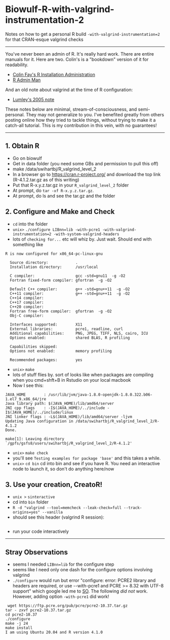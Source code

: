 # Biowulf-R-with-valgrind-instrumentation-2
Notes on how to get a personal R build  `-with-valgrind-instrumentation=2` for that CRAN-esque valgrind checks

---

You've never been an admin of R.  It's really hard work.  There are entire manuals for it.  Here are two.  Colin's is a "bookdown" version of it for readability.

  * [Colin Fay's R Installation Administration](https://colinfay.me/r-installation-administration/index.html)
  * [R Admin Man](https://cran.r-project.org/doc/manuals/r-release/R-admin.html#Obtaining-R)

And an old note about valgrind at the time of R configuration:

  * [Lumley's 2005 note](https://developer.r-project.org/valgrind-internal.html)


These notes below are minimal, stream-of-consciousness, and semi-personal.  They may not generalize to you.  I've benefited greatly from others posting online how they tried to tackle things, without trying to make it a catch-all tutorial.  This is my contribution in this vein, with no guarantees!

---

## 1. Obtain R
  
  * Go on biowulf
  * Get in data folder (you need some GBs and permission to pull this off)
  * make /data/swihartbj/R_valgrind_level_2
  * In a browser go to https://cran.r-project.org/ and download the top link (R-4.1.2.tar.gz as of this writing)
  * Put that R-x.y.z.tar.gz in your `R_valgrind_level_2` folder
  * At prompt, do `tar -xf R-x.y.z.tar.gz`.  
  * At prompt, do ls and see the tar.gz and the folder

## 2. Configure and Make and Check

  * `cd` into the folder
  * `unix>` `./configure LIBnn=lib -with-pcre1 -with-valgrind-instrumentation=2 -with-system-valgrind-headers`
  * lots of `checking for...` etc will whiz by. Just wait. Should end with something like

````
R is now configured for x86_64-pc-linux-gnu

  Source directory:            .
  Installation directory:      /usr/local

  C compiler:                  gcc -std=gnu11  -g -O2
  Fortran fixed-form compiler: gfortran  -g -O2

  Default C++ compiler:        g++ -std=gnu++11  -g -O2
  C++11 compiler:              g++ -std=gnu++11  -g -O2
  C++14 compiler:
  C++17 compiler:
  C++20 compiler:
  Fortran free-form compiler:  gfortran  -g -O2
  Obj-C compiler:

  Interfaces supported:        X11
  External libraries:          pcre1, readline, curl
  Additional capabilities:     PNG, JPEG, TIFF, NLS, cairo, ICU
  Options enabled:             shared BLAS, R profiling

  Capabilities skipped:
  Options not enabled:         memory profiling

  Recommended packages:        yes
````
  * `unix>` `make`
  * lots of stuff flies by.  sort of looks like when packages are compiling when you cmd+shft+B in Rstudio on your local macbook
  * Now I see this:

````
JAVA_HOME        : /usr/lib/jvm/java-1.8.0-openjdk-1.8.0.322.b06-1.el7_9.x86_64/jre
Java library path: $(JAVA_HOME)/lib/amd64/server
JNI cpp flags    : -I$(JAVA_HOME)/../include -I$(JAVA_HOME)/../include/linux
JNI linker flags : -L$(JAVA_HOME)/lib/amd64/server -ljvm
Updating Java configuration in /data/swihartbj/R_valgrind_level_2/R-4.1.2
Done.

make[1]: Leaving directory `/gpfs/gsfs8/users/swihartbj/R_valgrind_level_2/R-4.1.2'
````
 * `unix>` `make check`
 * you'll see `Testing examples for package 'base'` and this takes a while.
 * `unix>` `cd bin` cd into bin and see if you have R.  You need an interactive node to launch it, so don't do anything here/now

## 3. Use your creation, CreatoR!
 * `unix >` `sinteractive`
 * cd into `bin` folder
 * `R -d "valgrind --tool=memcheck --leak-check=full --track-origins=yes" --vanilla`
 * should see this header (valgrind R session):

````

````

 * run your code interactively


---

## Stray Observations
  * seems I needed `LIBnn=lib` for the configure step
  * seems like I need only one dash for the configure options involving valgrind
  * `./configure` would run but error "configure: error: PCRE2 library and headers are required, or use --with-pcre1 and PCRE >= 8.32 with UTF-8 support" which google led me to [SO](https://unix.stackexchange.com/a/653785/117378). The following *did* *not* work.  However, adding option `-with-pcre1` did work!

```
 wget https://ftp.pcre.org/pub/pcre/pcre2-10.37.tar.gz
tar - zxvf pcre2-10.37.tar.gz
cd pcre2-10.37
./configure
make -j 24
make install
I am using Ubuntu 20.04 and R version 4.1.0
```
